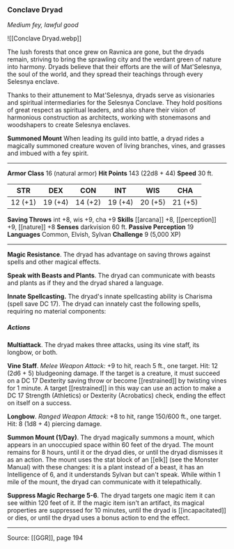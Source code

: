 ### Conclave Dryad
_Medium fey, lawful good_

![[Conclave Dryad.webp]]

The lush forests that once grew on Ravnica are gone, but the dryads remain, striving to bring the sprawling city and the verdant green of nature into harmony. Dryads believe that their efforts are the will of Mat'Selesnya, the soul of the world, and they spread their teachings through every Selesnya enclave.

Thanks to their attunement to Mat'Selesnya, dryads serve as visionaries and spiritual intermediaries for the Selesnya Conclave. They hold positions of great respect as spiritual leaders, and also share their vision of harmonious construction as architects, working with stonemasons and woodshapers to create Selesnya enclaves.

**Summoned Mount** When leading its guild into battle, a dryad rides a magically summoned creature woven of living branches, vines, and grasses and imbued with a fey spirit.







---

**Armor Class** 16 (natural armor)
**Hit Points** 143 (22d8 + 44)
**Speed** 30 ft.

| STR     | DEX     | CON     | INT     | WIS     | CHA     |
|---------|---------|---------|---------|---------|---------|
| 12 (+1) | 19 (+4) | 14 (+2) | 19 (+4) | 20 (+5) | 21 (+5) |

**Saving Throws** int +8, wis +9, cha +9
**Skills** [[arcana]] +8, [[perception]] +9, [[nature]] +8
**Senses** darkvision 60 ft.
**Passive Perception** 19
**Languages** Common, Elvish, Sylvan
**Challenge** 9 (5,000 XP)

---

**Magic Resistance**. The dryad has advantage on saving throws against spells and other magical effects.

**Speak with Beasts and Plants**. The dryad can communicate with beasts and plants as if they and the dryad shared a language.

**Innate Spellcasting.** The dryad's innate spellcasting ability is Charisma (spell save DC 17). The dryad can innately cast the following spells, requiring no material components:

##### Actions
**Multiattack**. The dryad makes three attacks, using its vine staff, its longbow, or both.

**Vine Staff**. _Melee Weapon Attack:_ +9 to hit, reach 5 ft., one target. Hit: 12 (2d6 + 5) bludgeoning damage. If the target is a creature, it must succeed on a DC 17 Dexterity saving throw or become [[restrained]] by twisting vines for 1 minute. A target [[restrained]] in this way can use an action to make a DC 17 Strength (Athletics) or Dexterity (Acrobatics) check, ending the effect on itself on a success.

**Longbow**. _Ranged Weapon Attack:_ +8 to hit, range 150/600 ft., one target. Hit: 8 (1d8 + 4) piercing damage.

**Summon Mount (1/Day)**. The dryad magically summons a mount, which appears in an unoccupied space within 60 feet of the dryad. The mount remains for 8 hours, until it or the dryad dies, or until the dryad dismisses it as an action. The mount uses the stat block of an [[elk]] (see the Monster Manual) with these changes: it is a plant instead of a beast, it has an Intelligence of 6, and it understands Sylvan but can't speak. While within 1 mile of the mount, the dryad can communicate with it telepathically.

**Suppress Magic Recharge 5-6**. The dryad targets one magic item it can see within 120 feet of it. If the magic item isn't an artifact, its magical properties are suppressed for 10 minutes, until the dryad is [[incapacitated]] or dies, or until the dryad uses a bonus action to end the effect.


---

Source: [[GGR]], page 194